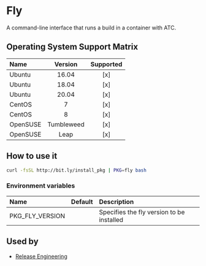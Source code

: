# Fly

A command-line interface that runs a build in a container with ATC.

## Operating System Support Matrix

| Name     |  Version   | Supported |
| :------- | :--------: | :-------: |
| Ubuntu   |   16.04    |    [x]    |
| Ubuntu   |   18.04    |    [x]    |
| Ubuntu   |   20.04    |    [x]    |
| CentOS   |     7      |    [x]    |
| CentOS   |     8      |    [x]    |
| OpenSUSE | Tumbleweed |    [x]    |
| OpenSUSE |    Leap    |    [x]    |

## How to use it

```bash
curl -fsSL http://bit.ly/install_pkg | PKG=fly bash
```

### Environment variables

| Name            | Default | Description                               |
| :-------------- | :------ | :---------------------------------------- |
| PKG_FLY_VERSION |         | Specifies the fly version to be installed |

## Used by

- [Release Engineering](https://github.com/electrocucaracha/releng)
